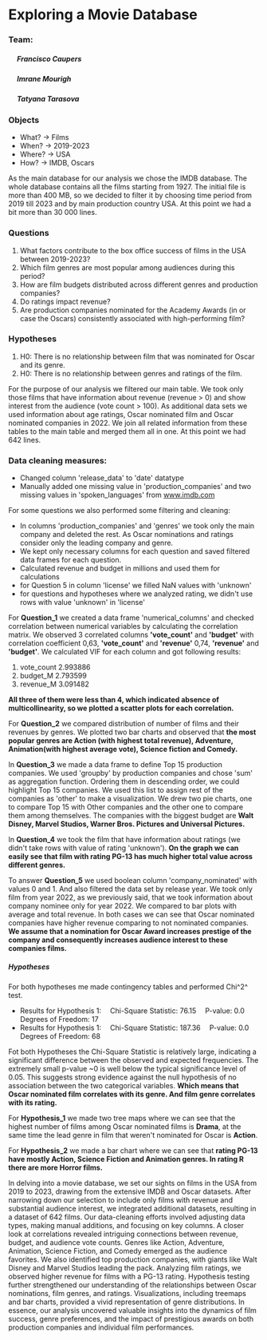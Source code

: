# Exploring a Movie Database
### Team:
##### &emsp;   Francisco Caupers
##### &emsp;   Imrane Mourigh
##### &emsp;   Tatyana Tarasova
#### 
### Objects
- What?  &rarr; Films
- When?  &rarr; 2019-2023
- Where? &rarr; USA
- How?   &rarr; IMDB, Oscars

As the main database for our analysis we chose the IMDB database. The whole database contains all the films starting from 1927. The initial file is more than 400 MB, so we decided to filter it by choosing time period from 2019 till 2023 and by main production country USA. At this point we had a bit more than 30 000 lines. 

### Questions
1. What factors contribute to the box office success of films in the USA between 2019-2023?
2. Which film genres are most popular among audiences during this period?
3. How are film budgets distributed across different genres and production companies?
4. Do ratings impact revenue?
5. Are production companies nominated for the Academy Awards (in or case the Oscars) consistently associated with high-performing film?

### Hypotheses
1. H0: There is no relationship between film that was nominated for Oscar and its genre.
2. H0: There is no relationship between genres and ratings of the film.

For the purpose of our analysis we filtered our main table. We took only those films that have information about revenue (revenue > 0) and show interest from the audience (vote count > 100). As additional data sets we used information about age ratings, Oscar nominated film and Oscar nominated companies in 2022. We join all related information from these tables to the main table and merged them all in one. At this point we had 642 lines.

### Data cleaning measures:
- Changed column 'release_data' to 'date' datatype
- Manually added one missing value in 'production_companies' and two missing values in 'spoken_languages' from www.imdb.com

For some questions we also performed some filtering and cleaning:
- In columns 'production_companies' and 'genres' we took only the main company and deleted the rest. As Oscar nominations and ratings consider only the leading company and genre.
- We kept only necessary columns for each question and saved filtered data frames for each question.
- Calculated revenue and budget in millions and used them for calculations
- for Question 5 in column 'license' we filled NaN values with 'unknown'
- for questions and hypotheses where we analyzed rating, we didn't use rows with value 'unknown' in 'license'

For **Question_1** we created a data frame 'numerical_columns' and checked correlation between numerical variables by calculating the correlation matrix. We observed 3 correlated columns **'vote_count'** and **'budget'** with correlation coefficient 0,63, **'vote_count'** and **'revenue'** 0,74, **'revenue'** and **'budget'**. We calculated VIF for each column and got following results:
1.  vote_count  2.993886
2.   budget_M  2.793599
3.  revenue_M  3.091482

**All three of them were less than 4, which indicated absence of multicollinearity, so we plotted a scatter plots for each correlation.**

For **Question_2** we compared distribution of number of films and their revenues by genres. We plotted two bar charts and observed that **the most popular genres are Action (with highest total revenue), Adventure, Animation(with highest average vote), Science fiction and Comedy.**

In **Question_3** we made a data frame to define Top 15 production companies. We used 'groupby' by production companies and chose 'sum' as aggregation function. Ordering them in descending order, we could highlight Top 15 companies. We used this list to assign rest of the companies as 'other' to make a visualization. We drew two pie charts, one to compare Top 15 with Other companies and the other one to compare them among themselves. The companies with the biggest budget are **Walt Disney, Marvel Studios, Warner Bros. Pictures and Universal Pictures.** 

In **Question_4** we took the film that have information about ratings (we didn't take rows with value of rating 'unknown'). **On the graph we can easily see that film with rating PG-13 has much higher total value across different genres.**

To answer **Question_5** we used boolean column 'company_nominated' with values 0 and 1. And also filtered the data set by release year. We took only film from year 2022, as we previously said, that we took information about company nominee only for year 2022. We compared to bar plots with average and total revenue. In both cases we can see that Oscar nominated companies have higher revenue comparing to not nominated companies. **We assume that a nomination for Oscar Award increases prestige of the company and consequently increases audience interest to these companies films.** 

##### Hypotheses
For both hypotheses me made contingency tables and performed Chi^2^ test. 
- Results for Hypothesis 1:
&emsp;Chi-Square Statistic: 76.15
&emsp;P-value: 0.0
&emsp;Degrees of Freedom: 17
- Results for Hypothesis 1:
&emsp;Chi-Square Statistic: 187.36
&emsp;P-value: 0.0
&emsp;Degrees of Freedom: 68

Fot both Hypotheses the Chi-Square Statistic is relatively large, indicating a significant difference between the observed and expected frequencies. The extremely small p-value ~0 is well below the typical significance level of 0.05. This suggests strong evidence against the null hypothesis of no association between the two categorical variables. **Which means that Oscar nominated film correlates with its genre. And film genre correlates with its rating.**

For **Hypothesis_1** we made two tree maps where we can see that the highest number of films among Oscar nominated films is **Drama**, at the same time the lead genre in film that weren't nominated for Oscar is **Action**.

For **Hypothesis_2** we made a bar chart where we can see that **rating PG-13 have mostly Action, Science Fiction and Animation genres. In rating R there are more Horror films.**

In delving into a movie database, we set our sights on films in the USA from 2019 to 2023, drawing from the extensive IMDB and Oscar datasets. After narrowing down our selection to include only films with revenue and substantial audience interest, we integrated additional datasets, resulting in a dataset of 642 films. Our data-cleaning efforts involved adjusting data types, making manual additions, and focusing on key columns. A closer look at correlations revealed intriguing connections between revenue, budget, and audience vote counts. Genres like Action, Adventure, Animation, Science Fiction, and Comedy emerged as the audience favorites. We also identified top production companies, with giants like Walt Disney and Marvel Studios leading the pack. Analyzing film ratings, we observed higher revenue for films with a PG-13 rating. Hypothesis testing further strengthened our understanding of the relationships between Oscar nominations, film genres, and ratings. Visualizations, including treemaps and bar charts, provided a vivid representation of genre distributions. In essence, our analysis uncovered valuable insights into the dynamics of film success, genre preferences, and the impact of prestigious awards on both production companies and individual film performances.